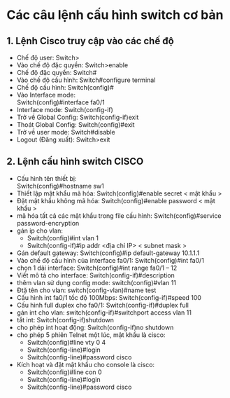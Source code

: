 # Các câu lệnh cấu hình switch cơ bản
## 1. Lệnh Cisco truy cập vào các chế độ
- Chế độ user: Switch> 
- Vào chế độ đặc quyền: Switch>enable
- Chế độ đặc quyền: Switch#
- Vào chế độ cấu hình: Switch#configure terminal
- Chế độ cấu hình: Switch(config)#
- Vào Interface mode: 	
Switch(config)#interface fa0/1
- Interface mode: Switch(config-if)
- Trở về Global Config: Switch(config-if)exit
- Thoát Global Config: Switch(config)#exit
- Trở về user mode: Switch#disable
- Logout (Đăng xuất): Switch>exit

## 2. Lệnh cấu hình switch CISCO
- Cấu hình tên thiết bị: 	
Switch(config)#hostname sw1
- Thiết lập mật khẩu mã hóa: Switch(config)#enable secret < mật khẩu >
- Đặt mật khẩu không mã hóa: Switch(config)#enable password < mật khẩu >
- mã hóa tất cả các mật khẩu trong file cấu hình: Switch(config)#service password-encryption
- gán ip cho vlan:
  - Switch(config)#int vlan 1
  - Switch(config-if)#ip addr <địa chỉ IP> < subnet mask >
- Gán default gateway: Switch(config)#ip default-gateway 10.1.1.1
- Vào chế độ cấu hình của interface fa0/1: Switch(config)#int fa0/1
- chọn 1 dải interface: Switch(config)#int range fa0/1 – 12
-  Viết mô tả cho interface: Switch(config-if)#description
- thêm vlan sử dụng config mode: switch(config)#vlan 11
- Đtặ tên cho vlan: switch(config-vlan)#name test
- Cấu hình int fa0/1 tốc độ 100Mbps: Switch(config-if)#speed 100
- Cấu hình full duplex cho fa0/1: Switch(config-if)#duplex full
- gán int cho vlan: switch(config-if)#switchport access vlan 11
- tắt int: Switch(config-if)shutdown
- cho phép int hoạt động: Switch(config-if)no shutdown
- cho phép 5 phiên Telnet một lúc, mật khẩu là cisco: 
  - Switch(config)#line vty 0 4
  - Switch(config-line)#login
  - Switch(config-line)#password cisco
- Kích hoạt và đặt mật khẩu cho console là cisco: 
  - Switch(config)#line con 0
  - Switch(config-line)#login
  - Switch(config-line)#password cisco



